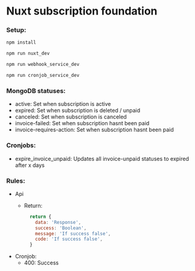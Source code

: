 # Nuxt subscription foundation

### Setup:
```sh
npm install
```
```sh
npm run nuxt_dev
```
```sh
npm run webhook_service_dev
```
```sh
npm run cronjob_service_dev
```
### MongoDB statuses:
- active: Set when subscription is active
- expired: Set when subscription is deleted / unpaid
- canceled: Set when subscription is canceled
- invoice-failed: Set when subscription hasnt been paid
- invoice-requires-action: Set when subscription hasnt been paid

### Cronjobs: 
  - expire_invoice_unpaid: Updates all invoice-unpaid statuses to expired after x days

### Rules:
  - Api 
    - Return:

      ```js
        return {
          data: 'Response',
          success: 'Boolean',
          message: 'If success false',
          code: 'If success false',
        }
      ```
  - Cronjob:
    - 400: Success